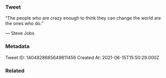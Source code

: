 ### Tweet
“The people who are crazy enough to think they can change the world are the ones who do.”

— Steve Jobs

### Metadata
Tweet ID: 1404828665649811456
Created At: 2021-06-15T15:50:29.000Z

### Related

